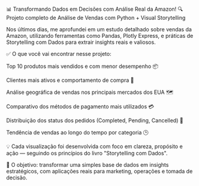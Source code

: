 📊 Transformando Dados em Decisões com Análise Real da Amazon!
🔍 Projeto completo de Análise de Vendas com Python + Visual Storytelling

Nos últimos dias, me aprofundei em um estudo detalhado sobre vendas da Amazon, utilizando ferramentas como Pandas, Plotly Express, e práticas de Storytelling com Dados para extrair insights reais e valiosos.

✅ O que você vai encontrar nesse projeto:

Top 10 produtos mais vendidos e com menor desempenho 📦

Clientes mais ativos e comportamento de compra 🛒

Análise geográfica de vendas nos principais mercados dos EUA 🗺️

Comparativo dos métodos de pagamento mais utilizados 💳

Distribuição dos status dos pedidos (Completed, Pending, Cancelled) 📌

Tendência de vendas ao longo do tempo por categoria 🕒

💡 Cada visualização foi desenvolvida com foco em clareza, propósito e ação — seguindo os princípios do livro "Storytelling com Dados".

🎯 O objetivo: transformar uma simples base de dados em insights estratégicos, com aplicações reais para marketing, operações e tomada de decisão.
